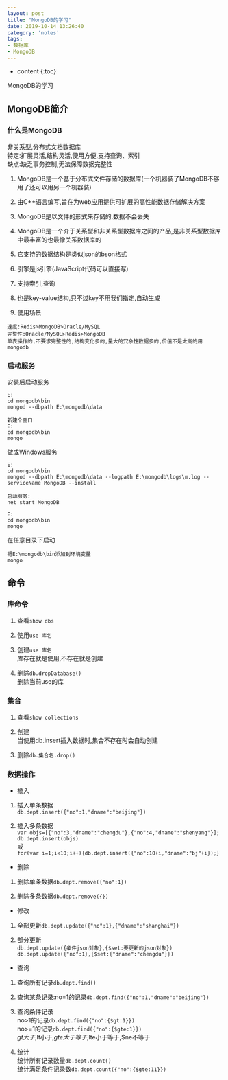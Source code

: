 ```yaml
---
layout: post
title: "MongoDB的学习"
date: 2019-10-14 13:26:40
category: 'notes'
tags:
- 数据库
- MongoDB
---
```

* content
{:toc}

MongoDB的学习














## MongoDB简介
### 什么是MongoDB
非关系型,分布式文档数据库  
特定:扩展灵活,结构灵活,使用方便,支持查询、索引  
缺点:缺乏事务控制,无法保障数据完整性  

1. MongoDB是一个基于分布式文件存储的数据库(一个机器装了MongoDB不够用了还可以用另一个机器装)

2. 由C++语言编写,旨在为web应用提供可扩展的高性能数据存储解决方案

3. MongoDB是以文件的形式来存储的,数据不会丢失

4. MongoDB是一个介于关系型和非关系型数据库之间的产品,是非关系型数据库中最丰富的也最像关系数据库的

5. 它支持的数据结构是类似json的bson格式

6. 引擎是js引擎(JavaScript代码可以直接写)

7. 支持索引,查询

8. 也是key-value结构,只不过key不用我们指定,自动生成

9. 使用场景

```
速度:Redis>MongoDB>Oracle/MySQL
完整性:Oracle/MySQL>Redis>MongoDB
单表操作的,不要求完整性的,结构变化多的,量大的冗余性数据多的,价值不是太高的用mongodb
```


### 启动服务
安装后启动服务

```
E:
cd mongodb\bin
mongod --dbpath E:\mongodb\data

新建个窗口
E:
cd mongodb\bin
mongo
```

做成Windows服务

```
E:
cd mongodb\bin
mongod --dbpath E:\mongodb\data --logpath E:\mongodb\logs\m.log --serviceName MongoDB --install

启动服务:
net start MongoDB

E:
cd mongodb\bin
mongo
```

在任意目录下启动

```
把E:\mongodb\bin添加到环境变量
mongo
```


## 命令
### 库命令
1. 查看`show dbs`

2. 使用`use 库名`

3. 创建`use 库名`  
库存在就是使用,不存在就是创建

4. 删除`db.dropDatabase()`  
删除当前use的库

### 集合
1. 查看`show collections`

2. 创建  
当使用db.insert插入数据时,集合不存在时会自动创建

3. 删除`db.集合名.drop()`

### 数据操作
- 插入

1. 插入单条数据  
  `db.dept.insert({"no":1,"dname":"beijing"})`

2. 插入多条数据  
  `var objs=[{"no":3,"dname":"chengdu"},{"no":4,"dname":"shenyang"}];`    
  `db.dept.insert(objs)`    
  或  
  `for(var i=1;i<10;i++){db.dept.insert({"no":10+i,"dname":"bj"+i});}`


- 删除

1. 删除单条数据`db.dept.remove({"no":1})`

2. 删除多条数据`db.dept.remove({})`

- 修改

1. 全部更新`db.dept.update({"no":1},{"dname":"shanghai"})`

2. 部分更新  
`db.dept.update({条件json对象},{$set:要更新的json对象})`  
`db.dept.update({"no":1},{$set:{"dname":"chengdu"}})`

- 查询

1. 查询所有记录`db.dept.find()`

2. 查询某条记录:no=1的记录`db.dept.find({"no":1,"dname":"beijing"})`

3. 查询条件记录  
no>1的记录`db.dept.find({"no":{$gt:1}})`  
no>=1的记录`db.dept.find({"no":{$gte:1}})`  
$gt大于,$lt小于,$gte大于等于,$lte小于等于,$ne不等于

4. 统计  
统计所有记录数量`db.dept.count()`  
统计满足条件记录数`db.dept.count({"no":{$gte:11}})`  







